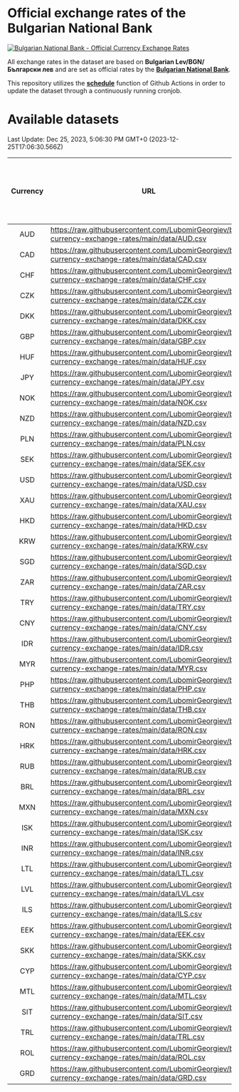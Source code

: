 # Official exchange rates of the Bulgarian National Bank

[![Bulgarian National Bank - Official Currency Exchange Rates](https://github.com/LubomirGeorgiev/bnb-currency-exchange-rates/actions/workflows/update-rates.yml/badge.svg?branch=main)](https://github.com/LubomirGeorgiev/bnb-currency-exchange-rates/actions/workflows/update-rates.yml)

All exchange rates in the dataset are based on **Bulgarian Lev/BGN/Български лев** and are set as official rates by the [**Bulgarian National Bank**](https://www.bnb.bg/Statistics/StExternalSector/StExchangeRates/StERForeignCurrencies/index.htm?toLang=_EN).

This repository utilizes the [**schedule**](https://docs.github.com/en/actions/reference/events-that-trigger-workflows) function of Github Actions in order to update the dataset through a continuously running cronjob.

# Available datasets

<!-- START LINKS (DO NOT EVER FU*ING DELETE THIS COMMENT FOR THE LOVE OF YOUR LIFE!!! IF YOU ARE CURIOS HOW IT WORKS, YOU CAN HAVE A LOOK AT ./src/updateReadme.ts) -->

Last Update: Dec 25, 2023, 5:06:30 PM GMT+0 (2023-12-25T17:06:30.566Z)

| Currency | URL                                                                                             | Number of records | Number of missing days that were filled in |
| :------: | ----------------------------------------------------------------------------------------------- | :---------------: | :----------------------------------------: |
|   AUD    | https://raw.githubusercontent.com/LubomirGeorgiev/bnb-currency-exchange-rates/main/data/AUD.csv |       8715        |                    2690                    |
|   CAD    | https://raw.githubusercontent.com/LubomirGeorgiev/bnb-currency-exchange-rates/main/data/CAD.csv |       8715        |                    2690                    |
|   CHF    | https://raw.githubusercontent.com/LubomirGeorgiev/bnb-currency-exchange-rates/main/data/CHF.csv |       8715        |                    2690                    |
|   CZK    | https://raw.githubusercontent.com/LubomirGeorgiev/bnb-currency-exchange-rates/main/data/CZK.csv |       8715        |                    2690                    |
|   DKK    | https://raw.githubusercontent.com/LubomirGeorgiev/bnb-currency-exchange-rates/main/data/DKK.csv |       8715        |                    2690                    |
|   GBP    | https://raw.githubusercontent.com/LubomirGeorgiev/bnb-currency-exchange-rates/main/data/GBP.csv |       8715        |                    2690                    |
|   HUF    | https://raw.githubusercontent.com/LubomirGeorgiev/bnb-currency-exchange-rates/main/data/HUF.csv |       8715        |                    2690                    |
|   JPY    | https://raw.githubusercontent.com/LubomirGeorgiev/bnb-currency-exchange-rates/main/data/JPY.csv |       8715        |                    2690                    |
|   NOK    | https://raw.githubusercontent.com/LubomirGeorgiev/bnb-currency-exchange-rates/main/data/NOK.csv |       8715        |                    2690                    |
|   NZD    | https://raw.githubusercontent.com/LubomirGeorgiev/bnb-currency-exchange-rates/main/data/NZD.csv |       8715        |                    2690                    |
|   PLN    | https://raw.githubusercontent.com/LubomirGeorgiev/bnb-currency-exchange-rates/main/data/PLN.csv |       8715        |                    2690                    |
|   SEK    | https://raw.githubusercontent.com/LubomirGeorgiev/bnb-currency-exchange-rates/main/data/SEK.csv |       8715        |                    2690                    |
|   USD    | https://raw.githubusercontent.com/LubomirGeorgiev/bnb-currency-exchange-rates/main/data/USD.csv |       8715        |                    2690                    |
|   XAU    | https://raw.githubusercontent.com/LubomirGeorgiev/bnb-currency-exchange-rates/main/data/XAU.csv |       8715        |                    2692                    |
|   HKD    | https://raw.githubusercontent.com/LubomirGeorgiev/bnb-currency-exchange-rates/main/data/HKD.csv |       8416        |                    2602                    |
|   KRW    | https://raw.githubusercontent.com/LubomirGeorgiev/bnb-currency-exchange-rates/main/data/KRW.csv |       8416        |                    2602                    |
|   SGD    | https://raw.githubusercontent.com/LubomirGeorgiev/bnb-currency-exchange-rates/main/data/SGD.csv |       8416        |                    2602                    |
|   ZAR    | https://raw.githubusercontent.com/LubomirGeorgiev/bnb-currency-exchange-rates/main/data/ZAR.csv |       8416        |                    2602                    |
|   TRY    | https://raw.githubusercontent.com/LubomirGeorgiev/bnb-currency-exchange-rates/main/data/TRY.csv |       6899        |                    2133                    |
|   CNY    | https://raw.githubusercontent.com/LubomirGeorgiev/bnb-currency-exchange-rates/main/data/CNY.csv |       6779        |                    2097                    |
|   IDR    | https://raw.githubusercontent.com/LubomirGeorgiev/bnb-currency-exchange-rates/main/data/IDR.csv |       6779        |                    2097                    |
|   MYR    | https://raw.githubusercontent.com/LubomirGeorgiev/bnb-currency-exchange-rates/main/data/MYR.csv |       6779        |                    2097                    |
|   PHP    | https://raw.githubusercontent.com/LubomirGeorgiev/bnb-currency-exchange-rates/main/data/PHP.csv |       6779        |                    2097                    |
|   THB    | https://raw.githubusercontent.com/LubomirGeorgiev/bnb-currency-exchange-rates/main/data/THB.csv |       6779        |                    2097                    |
|   RON    | https://raw.githubusercontent.com/LubomirGeorgiev/bnb-currency-exchange-rates/main/data/RON.csv |       6720        |                    2079                    |
|   HRK    | https://raw.githubusercontent.com/LubomirGeorgiev/bnb-currency-exchange-rates/main/data/HRK.csv |       6425        |                    1989                    |
|   RUB    | https://raw.githubusercontent.com/LubomirGeorgiev/bnb-currency-exchange-rates/main/data/RUB.csv |       6121        |                    1892                    |
|   BRL    | https://raw.githubusercontent.com/LubomirGeorgiev/bnb-currency-exchange-rates/main/data/BRL.csv |       5809        |                    1800                    |
|   MXN    | https://raw.githubusercontent.com/LubomirGeorgiev/bnb-currency-exchange-rates/main/data/MXN.csv |       5809        |                    1800                    |
|   ISK    | https://raw.githubusercontent.com/LubomirGeorgiev/bnb-currency-exchange-rates/main/data/ISK.csv |       5714        |                    1767                    |
|   INR    | https://raw.githubusercontent.com/LubomirGeorgiev/bnb-currency-exchange-rates/main/data/INR.csv |       5440        |                    1684                    |
|   LTL    | https://raw.githubusercontent.com/LubomirGeorgiev/bnb-currency-exchange-rates/main/data/LTL.csv |       5152        |                    1581                    |
|   LVL    | https://raw.githubusercontent.com/LubomirGeorgiev/bnb-currency-exchange-rates/main/data/LVL.csv |       4791        |                    1471                    |
|   ILS    | https://raw.githubusercontent.com/LubomirGeorgiev/bnb-currency-exchange-rates/main/data/ILS.csv |       4716        |                    1465                    |
|   EEK    | https://raw.githubusercontent.com/LubomirGeorgiev/bnb-currency-exchange-rates/main/data/EEK.csv |       3996        |                    1222                    |
|   SKK    | https://raw.githubusercontent.com/LubomirGeorgiev/bnb-currency-exchange-rates/main/data/SKK.csv |       2971        |                    913                     |
|   CYP    | https://raw.githubusercontent.com/LubomirGeorgiev/bnb-currency-exchange-rates/main/data/CYP.csv |       2902        |                    886                     |
|   MTL    | https://raw.githubusercontent.com/LubomirGeorgiev/bnb-currency-exchange-rates/main/data/MTL.csv |       2603        |                    798                     |
|   SIT    | https://raw.githubusercontent.com/LubomirGeorgiev/bnb-currency-exchange-rates/main/data/SIT.csv |       2540        |                    776                     |
|   TRL    | https://raw.githubusercontent.com/LubomirGeorgiev/bnb-currency-exchange-rates/main/data/TRL.csv |       1814        |                    555                     |
|   ROL    | https://raw.githubusercontent.com/LubomirGeorgiev/bnb-currency-exchange-rates/main/data/ROL.csv |       1696        |                    523                     |
|   GRD    | https://raw.githubusercontent.com/LubomirGeorgiev/bnb-currency-exchange-rates/main/data/GRD.csv |        354        |                    102                     |

<!-- END LINKS (DO NOT EVER FU*ING DELETE THIS COMMENT FOR THE LOVE OF YOUR LIFE!!! IF YOU ARE CURIOS HOW IT WORKS, YOU CAN HAVE A LOOK AT ./src/updateReadme.ts) -->
